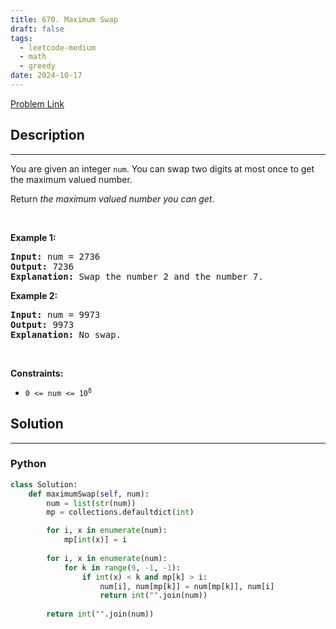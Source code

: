 ```yaml
---
title: 670. Maximum Swap
draft: false
tags: 
  - leetcode-medium
  - math
  - greedy
date: 2024-10-17
---
```


[Problem Link](https://leetcode.com/problems/maximum-swap/)

## Description

---
<p>You are given an integer <code>num</code>. You can swap two digits at most once to get the maximum valued number.</p>

<p>Return <em>the maximum valued number you can get</em>.</p>

<p>&nbsp;</p>
<p><strong class="example">Example 1:</strong></p>

<pre>
<strong>Input:</strong> num = 2736
<strong>Output:</strong> 7236
<strong>Explanation:</strong> Swap the number 2 and the number 7.
</pre>

<p><strong class="example">Example 2:</strong></p>

<pre>
<strong>Input:</strong> num = 9973
<strong>Output:</strong> 9973
<strong>Explanation:</strong> No swap.
</pre>

<p>&nbsp;</p>
<p><strong>Constraints:</strong></p>

<ul>
	<li><code>0 &lt;= num &lt;= 10<sup>8</sup></code></li>
</ul>


## Solution

---
### Python
``` py title='maximum-swap'
class Solution:
    def maximumSwap(self, num):
        num = list(str(num))
        mp = collections.defaultdict(int)

        for i, x in enumerate(num):
            mp[int(x)] = i
        
        for i, x in enumerate(num):
            for k in range(9, -1, -1):
                if int(x) < k and mp[k] > i:
                    num[i], num[mp[k]] = num[mp[k]], num[i]
                    return int("".join(num))
        
        return int("".join(num))
        
```


